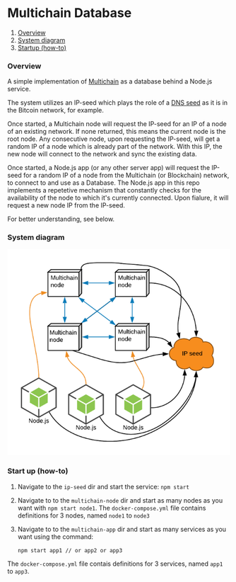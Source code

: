 # Multichain Database

1. [Overview](#overview)
2. [System diagram](#system-diagram)
3. [Startup (how-to)](#startup)

### Overview <a name="overview"></a>
A simple implementation of [Multichain](https://www.multichain.com/) as a database behind a Node.js service.

The system utilizes an IP-seed which plays the role of a [DNS seed](https://bitcoin.org/en/glossary/dns-seed) as it is in the Bitcoin network, for example.

Once started, a Multichain node will request the IP-seed for an IP of a node of an existing network. If none returned, this means the current node is the root node. Any consecutive node, upon requesting the IP-seed, will get a random IP of a node which is already part of the network. With this IP, the new node will connect to the network and sync the existing data.

Once started, a Node.js app (or any other server app) will request the IP-seed for a random IP of a node from the Multichain (or Blockchain) network, to connect to and use as a Database. The Node.js app in this repo implements a repetetive mechanism that constantly checks for the availability of the node to which it's currently connected. Upon fialure, it will request a new node IP from the IP-seed.

For better understanding, see below.

### System diagram <a name="system-diagram"></a>
![System overview diagram](system_schema.png)

### Start up (how-to) <a name="startup"></a>
1. Navigate to the `ip-seed` dir and start the service: `npm start`
2. Navigate to to the `multichain-node` dir and start as many nodes as you want with `npm start node1`. The `docker-compose.yml` file contains definitions for 3 nodes, named `node1` to `node3`
3. Navigate to to the `multichain-app` dir and start as many services as you want using the command: 

	```
	npm start app1 // or app2 or app3
	```	
	
 The `docker-compose.yml` file contais definitions for 3 services, named `app1` to `app3`.
